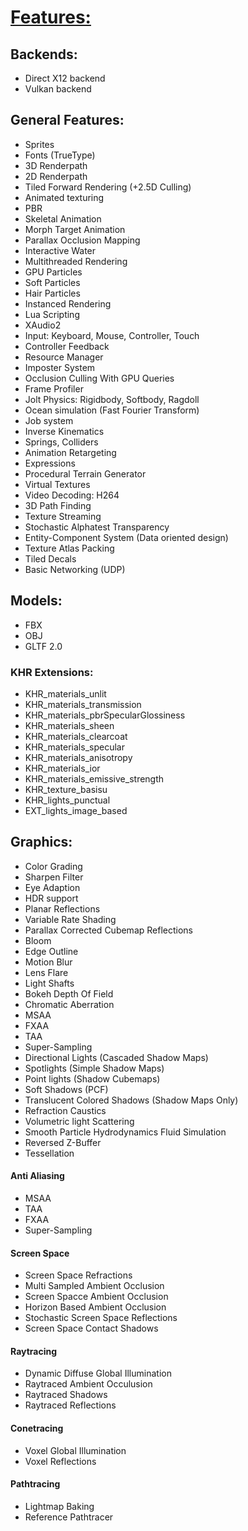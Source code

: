 # <u> Features: </u>

## Backends:

* Direct X12 backend
* Vulkan backend

## General Features:

* Sprites
* Fonts (TrueType)
* 3D Renderpath
* 2D Renderpath
* Tiled Forward Rendering (+2.5D Culling)
* Animated texturing
* PBR
* Skeletal Animation
* Morph Target Animation
* Parallax Occlusion Mapping
* Interactive Water
* Multithreaded Rendering
* GPU Particles
* Soft Particles
* Hair Particles
* Instanced Rendering
* Lua Scripting
* XAudio2
* Input: Keyboard, Mouse, Controller, Touch
* Controller Feedback
* Resource Manager
* Imposter System
* Occlusion Culling With GPU Queries
* Frame Profiler
* Jolt Physics: Rigidbody, Softbody, Ragdoll
* Ocean simulation (Fast Fourier Transform)
* Job system
* Inverse Kinematics
* Springs, Colliders
* Animation Retargeting
* Expressions
* Procedural Terrain Generator
* Virtual Textures
* Video Decoding: H264
* 3D Path Finding
* Texture Streaming
* Stochastic Alphatest Transparency
* Entity-Component System (Data oriented design)
* Texture Atlas Packing
* Tiled Decals
* Basic Networking (UDP)

## Models:

* FBX
* OBJ
* GLTF 2.0 

### KHR Extensions:
* KHR_materials_unlit
* KHR_materials_transmission
* KHR_materials_pbrSpecularGlossiness
* KHR_materials_sheen
* KHR_materials_clearcoat
* KHR_materials_specular
* KHR_materials_anisotropy
* KHR_materials_ior
* KHR_materials_emissive_strength
* KHR_texture_basisu
* KHR_lights_punctual
* EXT_lights_image_based


## Graphics:

* Color Grading
* Sharpen Filter
* Eye Adaption
* HDR support
* Planar Reflections
* Variable Rate Shading
* Parallax Corrected Cubemap Reflections
* Bloom
* Edge Outline
* Motion Blur
* Lens Flare
* Light Shafts
* Bokeh Depth Of Field
* Chromatic Aberration
* MSAA
* FXAA
* TAA
* Super-Sampling
* Directional Lights (Cascaded Shadow Maps)
* Spotlights (Simple Shadow Maps)
* Point lights (Shadow Cubemaps)
* Soft Shadows (PCF)
* Translucent Colored Shadows (Shadow Maps Only)
* Refraction Caustics
* Volumetric light Scattering
* Smooth Particle Hydrodynamics Fluid Simulation
* Reversed Z-Buffer
* Tessellation



#### Anti Aliasing
* MSAA
* TAA
* FXAA
* Super-Sampling

#### Screen Space

* Screen Space Refractions
* Multi Sampled Ambient Occlusion
* Screen Spacce Ambient Occlusion
* Horizon Based Ambient Occlusion
* Stochastic Screen Space Reflections
* Screen Space Contact Shadows

#### Raytracing
* Dynamic Diffuse Global Illumination
* Raytraced Ambient Occulusion
* Raytraced Shadows
* Raytraced Reflections

#### Conetracing
* Voxel Global Illumination
* Voxel Reflections

#### Pathtracing
* Lightmap Baking
* Reference Pathtracer
